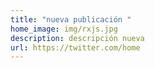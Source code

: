 ```yaml
---
title: "nueva publicación "
home_image: img/rxjs.jpg
description: descripción nueva
url: https://twitter.com/home
---
```

